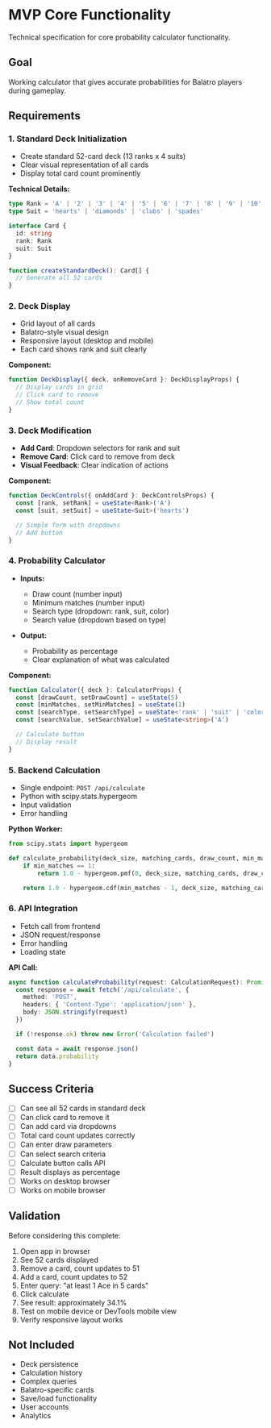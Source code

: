 # MVP Core Functionality

Technical specification for core probability calculator functionality.

## Goal

Working calculator that gives accurate probabilities for Balatro players during gameplay.

## Requirements

### 1. Standard Deck Initialization
- Create standard 52-card deck (13 ranks x 4 suits)
- Clear visual representation of all cards
- Display total card count prominently

**Technical Details:**
```typescript
type Rank = 'A' | '2' | '3' | '4' | '5' | '6' | '7' | '8' | '9' | '10' | 'J' | 'Q' | 'K'
type Suit = 'hearts' | 'diamonds' | 'clubs' | 'spades'

interface Card {
  id: string
  rank: Rank
  suit: Suit
}

function createStandardDeck(): Card[] {
  // Generate all 52 cards
}
```

### 2. Deck Display
- Grid layout of all cards
- Balatro-style visual design
- Responsive layout (desktop and mobile)
- Each card shows rank and suit clearly

**Component:**
```typescript
function DeckDisplay({ deck, onRemoveCard }: DeckDisplayProps) {
  // Display cards in grid
  // Click card to remove
  // Show total count
}
```

### 3. Deck Modification
- **Add Card**: Dropdown selectors for rank and suit
- **Remove Card**: Click card to remove from deck
- **Visual Feedback**: Clear indication of actions

**Component:**
```typescript
function DeckControls({ onAddCard }: DeckControlsProps) {
  const [rank, setRank] = useState<Rank>('A')
  const [suit, setSuit] = useState<Suit>('hearts')

  // Simple form with dropdowns
  // Add button
}
```

### 4. Probability Calculator
- **Inputs:**
  - Draw count (number input)
  - Minimum matches (number input)
  - Search type (dropdown: rank, suit, color)
  - Search value (dropdown based on type)

- **Output:**
  - Probability as percentage
  - Clear explanation of what was calculated

**Component:**
```typescript
function Calculator({ deck }: CalculatorProps) {
  const [drawCount, setDrawCount] = useState(5)
  const [minMatches, setMinMatches] = useState(1)
  const [searchType, setSearchType] = useState<'rank' | 'suit' | 'color'>('rank')
  const [searchValue, setSearchValue] = useState<string>('A')

  // Calculate button
  // Display result
}
```

### 5. Backend Calculation
- Single endpoint: `POST /api/calculate`
- Python with scipy.stats.hypergeom
- Input validation
- Error handling

**Python Worker:**
```python
from scipy.stats import hypergeom

def calculate_probability(deck_size, matching_cards, draw_count, min_matches):
    if min_matches == 1:
        return 1.0 - hypergeom.pmf(0, deck_size, matching_cards, draw_count)

    return 1.0 - hypergeom.cdf(min_matches - 1, deck_size, matching_cards, draw_count)
```

### 6. API Integration
- Fetch call from frontend
- JSON request/response
- Error handling
- Loading state

**API Call:**
```typescript
async function calculateProbability(request: CalculationRequest): Promise<number> {
  const response = await fetch('/api/calculate', {
    method: 'POST',
    headers: { 'Content-Type': 'application/json' },
    body: JSON.stringify(request)
  })

  if (!response.ok) throw new Error('Calculation failed')

  const data = await response.json()
  return data.probability
}
```

## Success Criteria

- [ ] Can see all 52 cards in standard deck
- [ ] Can click card to remove it
- [ ] Can add card via dropdowns
- [ ] Total card count updates correctly
- [ ] Can enter draw parameters
- [ ] Can select search criteria
- [ ] Calculate button calls API
- [ ] Result displays as percentage
- [ ] Works on desktop browser
- [ ] Works on mobile browser

## Validation

Before considering this complete:
1. Open app in browser
2. See 52 cards displayed
3. Remove a card, count updates to 51
4. Add a card, count updates to 52
5. Enter query: "at least 1 Ace in 5 cards"
6. Click calculate
7. See result: approximately 34.1%
8. Test on mobile device or DevTools mobile view
9. Verify responsive layout works

## Not Included

- Deck persistence
- Calculation history
- Complex queries
- Balatro-specific cards
- Save/load functionality
- User accounts
- Analytics
